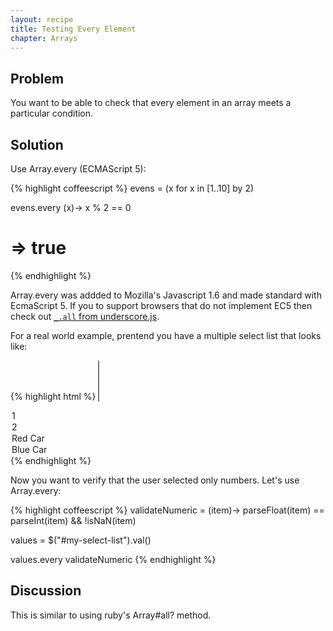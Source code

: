 ```yaml
---
layout: recipe
title: Testing Every Element
chapter: Arrays
---
```

## Problem

You want to be able to check that every element in an array meets a particular condition.

## Solution

Use Array.every (ECMAScript 5):

{% highlight coffeescript %}
evens = (x for x in [1..10] by 2)

evens.every (x)-> x % 2 == 0
# => true
{% endhighlight %}

Array.every was addded to Mozilla's Javascript 1.6 and made standard with EcmaScript 5. If you to support browsers that do not implement EC5 then check out [`_.all` from underscore.js][underscore].

For a real world example, prentend you have a multiple select list that looks like:

{% highlight html %}
<select multiple id="my-select-list">
  <option>1</option>
  <option>2</option>
  <option>Red Car</option>
  <option>Blue Car</option>
</select>
{% endhighlight %}

Now you want to verify that the user selected only numbers. Let's use Array.every:

{% highlight coffeescript %}
validateNumeric = (item)->
  parseFloat(item) == parseInt(item) && !isNaN(item)

values = $("#my-select-list").val()

values.every validateNumeric
{% endhighlight %}

## Discussion

This is similar to using ruby's Array#all? method.

[underscore]: http://documentcloud.github.com/underscore/
